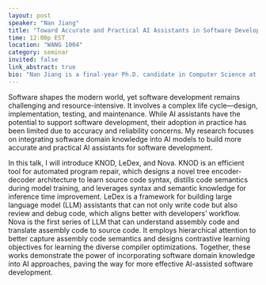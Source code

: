 ```yaml
---
layout: post
speaker: "Nan Jiang"
title: "Toward Accurate and Practical AI Assistants in Software Development: Leveraging Domain Knowledge"
time: 12:00p EST
location: "WANG 1004"
category: seminar
invited: false
link_abstract: true
bio: "Nan Jiang is a final-year Ph.D. candidate in Computer Science at Purdue University, advised by Professor Lin Tan. His research focuses on developing AI-driven tools to support various stages of software development, including front-end implementation in the “design” stage, source code generation in the “implementation” stage, automated program repair in the “testing” stage, and security fixing and reverse engineering in the “maintenance” stage. Working at the intersection of artificial intelligence and software engineering, he has published in top-tier conferences across both fields, including ICSE, FSE, ISSTA, NeurIPS, AAAI, and ICLR."
---
```

Software shapes the modern world, yet software development remains challenging and resource-intensive. It involves a complex life cycle—design, implementation, testing, and maintenance. While AI assistants have the potential to support software development, their adoption in practice has been limited due to accuracy and reliability concerns. My research focuses on integrating software domain knowledge into AI models to build more accurate and practical AI assistants for software development. 

In this talk, I will introduce KNOD, LeDex, and Nova. KNOD is an efficient tool for automated program repair, which designs a novel tree encoder-decoder architecture to learn source code syntax, distills code semantics during model training, and leverages syntax and semantic knowledge for inference time improvement. LeDex is a framework for building large language model (LLM) assistants that can not only write code but also review and debug code, which aligns better with developers’ workflow. Nova is the first series of LLM that can understand assembly code and translate assembly code to source code. It employs hierarchical attention to better capture assembly code semantics and designs contrastive learning objectives for learning the diverse compiler optimizations. Together, these works demonstrate the power of incorporating software domain knowledge into AI approaches, paving the way for more effective AI-assisted software development.